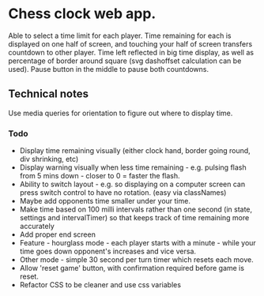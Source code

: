 # Chess clock web app.

Able to select a time limit for each player.
Time remaining for each is displayed on one half of screen, and touching your half of screen transfers countdown to other player.
Time left reflected in big time display, as well as percentage of border around square (svg dashoffset calculation can be used).
Pause button in the middle to pause both countdowns.


## Technical notes
Use media queries for orientation to figure out where to display time.




### Todo
- Display time remaining visually (either clock hand, border going round, div shrinking, etc)
- Display warning visually when less time remaining - e.g. pulsing flash from 5 mins down - closer to 0 = faster the flash.
- Ability to switch layout - e.g. so displaying on a computer screen can press switch control to have no rotation. (easy via classNames)
- Maybe add opponents time smaller under your time.
- Make time based on 100 milli intervals rather than one second (in state, settings and intervalTimer) so that keeps track of time remaining more accurately
- Add proper end screen
- Feature - hourglass mode - each player starts with a minute - while your time goes down opponent's increases and vice versa.
- Other mode - simple 30 second per turn timer which resets each move.
- Allow 'reset game' button, with confirmation required before game is reset.
- Refactor CSS to be cleaner and use css variables